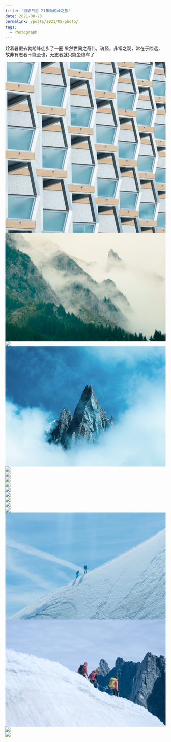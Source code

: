 ```yaml
---
title: '摄影日志-21年勃朗峰之旅'
date: 2021-08-23
permalink: /posts/2021/08/photo/
tags:
  - Photograph
---
```


趁着暑假去勃朗峰徒步了一圈
果然世间之奇伟，瑰怪，非常之观，常在于险远，故非有志者不能至也，无志者就只能坐缆车了

<img src="/images/posts/21montblanc/1.jpg" style="display: block; margin: auto;" />
<img src="/images/posts/21montblanc/2.jpg" style="display: block; margin: auto;" />
<img src="/images/posts/21montblanc/3.jpg" style="display: block; margin: auto;" />
<img src="/images/posts/21montblanc/4.jpg" style="display: block; margin: auto;" />
<img src="/images/posts/21montblanc/5.jpg" style="display: block; margin: auto;" />
<img src="/images/posts/21montblanc/6.jpg" style="display: block; margin: auto;" />
<img src="/images/posts/21montblanc/7.jpg" style="display: block; margin: auto;" />
<img src="/images/posts/21montblanc/8.jpg" style="display: block; margin: auto;" />
<img src="/images/posts/21montblanc/9.jpg" style="display: block; margin: auto;" />
<img src="/images/posts/21montblanc/10.jpg" style="display: block; margin: auto;" />
<img src="/images/posts/21montblanc/11.jpg" style="display: block; margin: auto;" />
<img src="/images/posts/21montblanc/12.jpg" style="display: block; margin: auto;" />
<img src="/images/posts/21montblanc/13.jpg" style="display: block; margin: auto;" />
<img src="/images/posts/21montblanc/14.jpg" style="display: block; margin: auto;" />
<img src="/images/posts/21montblanc/15.jpg" style="display: block; margin: auto;" />
<img src="/images/posts/21montblanc/16.jpg" style="display: block; margin: auto;" />
<img src="/images/posts/21montblanc/17.jpg" style="display: block; margin: auto;" />

